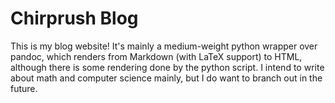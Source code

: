 # Chirprush Blog

This is my blog website! It's mainly a medium-weight python wrapper over pandoc, which renders from Markdown (with LaTeX support) to HTML, although there is some rendering done by the python script. I intend to write about math and computer science mainly, but I do want to branch out in the future.
